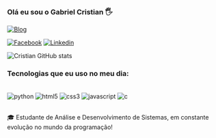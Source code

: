 ### Olá eu sou o Gabriel Cristian 🖐

[![Blog](https://img.shields.io/website?label=JornadaDoProgramador&style=for-the-badge&url=https://Facebook.com/joranadadoProgramador.com/)](https://www.facebook.com/codehaker1)

[![Facebook](https://img.shields.io/badge/Facebook-1877F2?style=for-the-badge&logo=facebook&logoColor=white)](https://www.facebook.com/JornadadoProgramdor)
[![Linkedin](https://img.shields.io/badge/LinkedIn-0077B5?style=for-the-badge&logo=linkedin&logoColor=white)](https://www.linkedin.com/in/gabriel-cristian-275028330/)

![Cristian GitHub stats](https://github-readme-stats.vercel.app/api?username=Dev-cristian0&show_icons=true&theme=tokyonight)

### Tecnologias que eu uso no meu dia:

<div style="display: inline_block"><br/>
    <img align="center" alt="python" src="https://img.shields.io/badge/Python-3776AB?style=for-the-badge&logo=python&logoColor=white" />
    <img align="center" alt="html5" src="https://img.shields.io/badge/HTML5-E34F26?style=for-the-badge&logo=html5&logoColor=white" />
    <img align="center" alt="css3" src="https://img.shields.io/badge/CSS-239120?style=for-the-badge&logo=css3&logoColor=white" />
    <img align="center" alt="javascript" src="https://img.shields.io/badge/JavaScript-323330?style=for-the-badge&logo=javascript&logoColor=F7DF1E" />
    <img align="center" alt="c" src="https://img.shields.io/badge/C-00599C?style=for-the-badge&logo=c&logoColor=white" />
</div><br/>

🎓 Estudante de Análise e Desenvolvimento de Sistemas, em constante evolução no mundo da programação!
